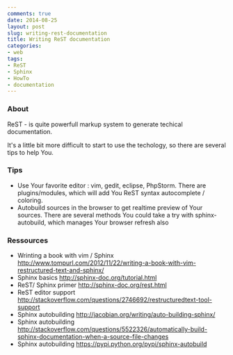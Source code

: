 ```yaml
---
comments: true
date: 2014-08-25
layout: post
slug: writing-rest-documentation
title: Writing ReST documentation
categories:
- web
tags:
- ReST
- Sphinx
- HowTo
- documentation
---
```


### About

ReST - is quite powerfull markup system to generate techical documentation.

It's a little bit more difficult to start to use the techology, so there are several tips to help You.

### Tips

* Use Your favorite editor : vim, gedit, eclipse, PhpStorm. There are plugins/modules, which will add You ReST syntax autocomplete / coloring.
* Autobuild sources in the browser to get realtime preview of Your sources. There are several methods You could take a try with sphinx-autobuild, which manages Your browser refresh also

### Ressources

* Wrinting a book with vim / Sphinx http://www.tompurl.com/2012/11/22/writing-a-book-with-vim-restructured-text-and-sphinx/
* Sphinx basics http://sphinx-doc.org/tutorial.html
* ReST/ Sphinx primer http://sphinx-doc.org/rest.html
* ReST editor support http://stackoverflow.com/questions/2746692/restructuredtext-tool-support
* Sphinx autobuilding http://jacobian.org/writing/auto-building-sphinx/
* Sphinx autobuilding http://stackoverflow.com/questions/5522326/automatically-build-sphinx-documentation-when-a-source-file-changes
* Sphinx autobuilding https://pypi.python.org/pypi/sphinx-autobuild
